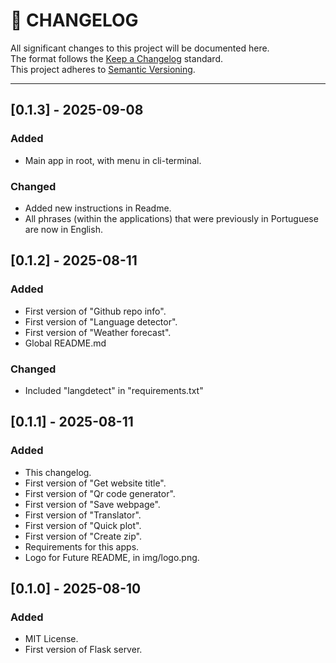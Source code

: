 # 📜 CHANGELOG

All significant changes to this project will be documented here.  
The format follows the [Keep a Changelog](https://keepachangelog.com/en/1.0.0/) standard.  
This project adheres to [Semantic Versioning](https://semver.org/).

---
## [0.1.3] - 2025-09-08
### Added
- Main app in root, with menu in cli-terminal.

### Changed
- Added new instructions in Readme.
- All phrases (within the applications) that were previously in Portuguese are now in English.

## [0.1.2] - 2025-08-11
### Added
- First version of "Github repo info".
- First version of "Language detector".
- First version of "Weather forecast".
- Global README.md

### Changed
- Included "langdetect" in "requirements.txt"

## [0.1.1] - 2025-08-11 
### Added
- This changelog.
- First version of "Get website title".
- First version of "Qr code generator".
- First version of "Save webpage".
- First version of "Translator".
- First version of "Quick plot".
- First version of "Create zip".
- Requirements for this apps.
- Logo for Future README, in img/logo.png.

## [0.1.0] - 2025-08-10  
### Added
- MIT License.
- First version of Flask server.